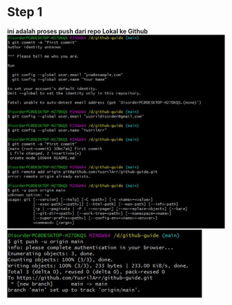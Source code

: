 # Step 1

**ini adalah proses push dari repo Lokal ke Github**
![This is an image](/assets/gitguide.JPG)
![This is an image](/assets/gitguide2.JPG)
